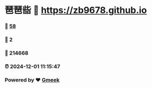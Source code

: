 # 琶琶啙 :link: https://zb9678.github.io 
### :page_facing_up: [58](https://zb9678.github.io/tag.html) 
### :speech_balloon: 2 
### :hibiscus: 214668 
### :alarm_clock: 2024-12-01 11:15:47 
### Powered by :heart: [Gmeek](https://github.com/Meekdai/Gmeek)
